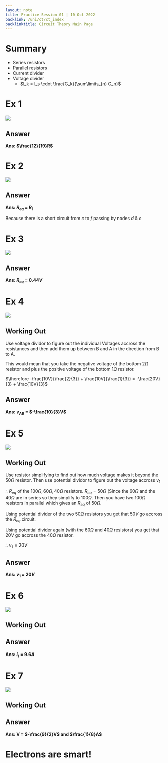 ```yaml
---
layout: note
title: Practice Session 01 | 10 Oct 2022 
backlink: /uni/ct/ct_index
backlinktitle: Circuit Theory Main Page
---
```


# Summary #

* Series resistors
* Parallel resistors
* Current divider
* Voltage divider
	* $I_k = I_s \cdot \frac{G_k}{\sum\limits_{n} G_n}$

# Ex 1 #

![](/uni/ct/practice01/ex01.png)

## Answer ##

**Ans: $\frac{12}{19}R$**

# Ex 2 #

![](/uni/ct/practice01/ex02.png)

## Answer ##

**Ans: $R_{eq}$ = $R_1$**

Because there is a short circuit from $c$ to $f$ passing by nodes $d$ & $e$

# Ex 3 #

![](/uni/ct/practice01/ex03.png)

## Answer ##

**Ans: $R_{eq}$ = $0.44 V$**

# Ex 4 #

![](/uni/ct/practice01/ex04.png)

## Working Out ##

Use voltage dividor to figure out the individual Voltages accross the
resistances and then add them up between B and A in the direction from B to A.

This would mean that you take the negative voltage of the bottom $2\Omega$
resistor and plus the positive voltage of the bottom $1\Omega$ resistor.

$\therefore -\frac{10V}{\frac{2}{3}} + \frac{10V}{\frac{1}{3}} = -\frac{20V}{3} + \frac{10V}{3}$

## Answer ##

**Ans: $v_{AB}$ = $-\frac{10}{3}V$**

# Ex 5 #

![](/uni/ct/practice01/ex05.png)

## Working Out ##

Use resistor simplifying to find out how much voltage makes it beyond the
$50\Omega$ resistor.
Then use potential dividor to figure out the voltage accross $v_1$

$\therefore R_{eq}$ of the $100\Omega, 60\Omega, 40\Omega$ resistors.
$R_{eq} = 50\Omega$ (Since the $60\Omega$ and the $40\Omega$ are in series so
they simplify to $100\Omega$. Then you have two $100\Omega$ resistors in
parallel which gives an $R_{eq}$ of $50\Omega$.

Using potential divider of the two $50\Omega$ resistors you get that $50V$ go accross the $R_{eq}$ circuit.

Using potential divider again (with the $60\Omega$ and $40\Omega$ resistors) you get that $20V$ go accross the $40\Omega$ resistor.

$\therefore v_1 = 20V$


## Answer ##

**Ans: $v_1$ = $20 V$**

# Ex 6 #

![](/uni/ct/practice01/ex06.png)

## Working Out ##

## Answer ##

**Ans: $i_1$ = $9.6 A$**

# Ex 7 #

![](/uni/ct/practice01/ex07.png)

## Working Out ##

## Answer ##

**Ans: V = $-\frac{9}{2}V$ and $\frac{1}{8}A$**

# Electrons are smart! #
